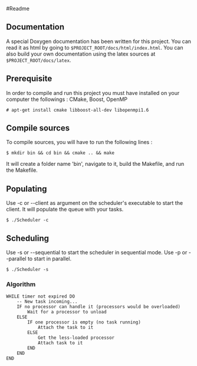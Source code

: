 #Readme

## Documentation

A special Doxygen documentation has been written for this project. You can read it as html by going to `$PROJECT_ROOT/docs/html/index.html`.
You can also build your own documentation using the latex sources at `$PROJECT_ROOT/docs/latex`.

## Prerequisite

In order to compile and run this project you must have installed on your computer the followings : CMake, Boost, OpenMP

    # apt-get install cmake libboost-all-dev libopenmpi1.6

## Compile sources

To compile sources, you will have to run the following lines :

    $ mkdir bin && cd bin && cmake .. && make
    
It will create a folder name 'bin', navigate to it, build the Makefile, and run the Makefile.

## Populating 

Use -c or --client as argument on the scheduler's executable to start the client. It will populate the queue with your tasks.

    $ ./Scheduler -c

## Scheduling

Use -s or --sequential to start the scheduler in sequential mode. Use -p or --parallel to start in parallel.

    $ ./Scheduler -s

### Algorithm

    WHILE timer not expired DO
        -- New task incoming...
        IF no processor can handle it (processors would be overloaded)
            Wait for a processor to unload
        ELSE
            IF one processor is empty (no task running)
                Attach the task to it
            ELSE
                Get the less-loaded processor
                Attach task to it
            END
        END
    END
